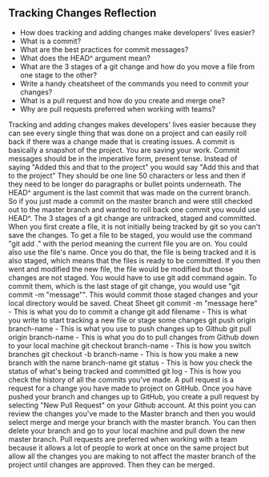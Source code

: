 ## Tracking Changes Reflection

- How does tracking and adding changes make developers' lives easier?
- What is a commit?
- What are the best practices for commit messages?
- What does the HEAD^ argument mean?
- What are the 3 stages of a git change and how do you move a file from one stage to the other?
- Write a handy cheatsheet of the commands you need to commit your changes?
- What is a pull request and how do you create and merge one?
- Why are pull requests preferred when working with teams?

Tracking and adding changes makes developers' lives easier because they can see every single thing that was done on a project and can easily roll back if there was a change made that is creating issues.
A commit is basically a snapshot of the project. You are saving your work.
Commit messages should be in the imperative form, present tense. Instead of saying "Added this and that to the project" you would say "Add this and that to the project" They should be one line 50 characters or less and then if they need to be longer do paragraphs or bullet points underneath.
The HEAD^ argument is the last commit that was made on the current branch. So if you just made a commit on the master branch and were still checked out to the master branch and wanted to roll back one commit you would use HEAD^.
The 3 stages of a git change are untracked, staged and committed. When you first create a file, it is not initially being tracked by git so you can't save the changes. To get a file to be staged, you would use the command "git add ." with the period meaning the current file you are on. You could also use the file's name. Once you do that, the file is being tracked and it is also staged, which means that the files is ready to be committed. If you then went and modified the new file, the file would be modified but those changes are not staged. You would have to use git add command again. To commit them, which is the last stage of git change, you would use "git commit -m "message"". This would commit those staged changes and your local directory would be saved.
Cheat Sheet
git commit -m "message here" - This is what you do to commit a change
git add filename - This is what you write to start tracking a new file or stage some changes
git push origin branch-name - This is what you use to push changes up to Github
git pull origin branch-name - This is what you do to pull changes from Github down to your local machine
git checkout branch-name - This is how you switch branches
git checkout -b branch-name - This is how you make a new branch with the name branch-name
git status - This is how you check the status of what's being tracked and committed
git log - This is how you check the history of all the commits you've made.
A pull request is a request for a change you have made to project on GitHub. Once you have pushed your branch and changes up to GitHub, you create a pull request by selecting "New Pull Request" on your Github account. At this point you can review the changes you've made to the Master branch and then you would select merge and merge your branch with the master branch. You can then delete your branch and go to your local machine and pull down the new master branch.
Pull requests are preferred when working with a team because it allows a lot of people to work at once on the same project but allow all the changes you are making to not affect the master branch of the project until changes are approved. Then they can be merged.